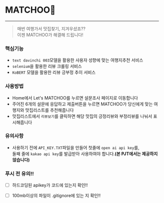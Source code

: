 # MATCHOO🌭
---
> 매번 여행가서 맛집찾기, 지겨우셨죠??<br>
> 이젠 MATCHOO가 해결해 드립니다!<br>

### 핵심기능
- `text davinchi 003`모델을 활용한 사용자 성향에 맞는 여행지추천 서비스
- `selenium`을 활용한 리뷰 크롤링 서비스
- `KoBERT` 모델을 활용한 리뷰 긍부정 추이 서비스

### 사용방법
- Home에서 Let's MATCHOO를 누르면 설문조사 페이지로 이동합니다
- 주어진 6개의 설문에 응답하고 제출버튼을 누르면 MATCHOO가 당신에게 맞는 여행지와 맛집리스트를 추천해줍니다
- 맛집리스트에서 `리뷰보기`를 클릭하면 해당 맛집의 긍정리뷰와 부정리뷰를 나눠서 표시해줍니다

### 유의사항
- 사용하기 전에 `API_KEY.TXT`파일을 만들어 첫줄에 `open ai api key`를, <br> 둘째 줄에 `kakao api key`를 발급받아 사용하여야 합니다.**(본 PJT에서는 제공하지 않습니다)**

### 푸시 전 유의!!
- [ ] 하드코딩된 apikey가 코드에 있는지 확인!!
- [ ] 100mb이상의 파일이 .gitignore에 있는 지 확인!!



